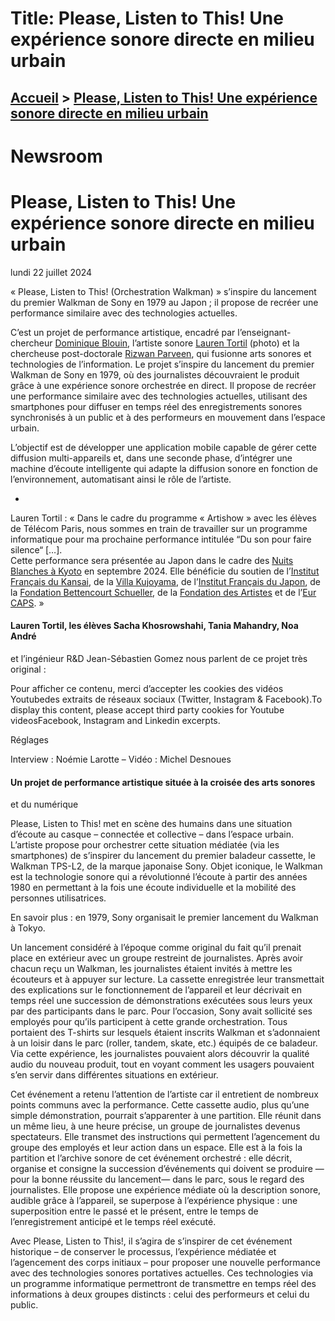 # Title: Please, Listen to This! Une expérience sonore directe en milieu urbain

## [Accueil](https://www.telecom-paris.fr "https://www.telecom-paris.fr") > [Please, Listen to This! Une expérience sonore directe en milieu urbain](https://www.telecom-paris.fr/please-listen-experience-sonore-urbaine)

[](https://www.telecom-paris.fr/fr/accueil)

# Newsroom

# Please, Listen to This! Une expérience sonore directe en milieu urbain

lundi 22 juillet 2024

« Please, Listen to This! (Orchestration Walkman) » s’inspire du lancement du
premier Walkman de Sony en 1979 au Japon ; il propose de recréer une
performance similaire avec des technologies actuelles.

C’est un projet de performance artistique, encadré par l’enseignant-chercheur
[Dominique Blouin](https://www.telecom-paris.fr/dominique-blouin), l’artiste
sonore [Lauren Tortil](http://www.laurentortil.com/) (photo) et la chercheuse
post-doctorale [Rizwan Parveen](https://www.linkedin.com/in/rizwanparveenq/),
qui fusionne arts sonores et technologies de l’information. Le projet
s’inspire du lancement du premier Walkman de Sony en 1979, où des journalistes
découvraient le produit grâce à une expérience sonore orchestrée en direct. Il
propose de recréer une performance similaire avec des technologies actuelles,
utilisant des smartphones pour diffuser en temps réel des enregistrements
sonores synchronisés à un public et à des performeurs en mouvement dans
l’espace urbain.

L’objectif est de développer une application mobile capable de gérer cette
diffusion multi-appareils et, dans une seconde phase, d’intégrer une machine
d’écoute intelligente qui adapte la diffusion sonore en fonction de
l’environnement, automatisant ainsi le rôle de l’artiste.

  * 

Lauren Tortil : « Dans le cadre du programme « Artishow » avec les élèves de
Télécom Paris, nous sommes en train de travailler sur un programme
informatique pour ma prochaine performance intitulée “Du son pour faire
silence“ […].  
Cette performance sera présentée au Japon dans le cadre des [Nuits Blanches à
Kyoto](https://nuitblanche.jp/fr/) en septembre 2024. Elle bénéficie du
soutien de l’[Institut Français du
Kansai](https://www.institutfrancais.jp/kansai/fr), de la [Villa
Kujoyama](https://www.villakujoyama.jp), de l’[Institut Français du
Japon](https://institutfrancais.jp/fr/), de la [Fondation Bettencourt
Schueller](https://www.fondationbs.org/), de la [Fondation des
Artistes](https://www.fondationdesartistes.fr/) et de l’[Eur
CAPS](https://creativepublicspace.univ-rennes.fr/). »

#### Lauren Tortil, les élèves Sacha Khosrowshahi, Tania Mahandry, Noa André
et l’ingénieur R&D Jean-Sébastien Gomez nous parlent de ce projet très
original :

Pour afficher ce contenu, merci d’accepter les cookies des vidéos Youtubedes
extraits de réseaux sociaux (Twitter, Instagram & Facebook).To display this
content, please accept third party cookies for Youtube videosFacebook,
Instagram and Linkedin excerpts.

Réglages

Interview : Noémie Larotte – Vidéo : Michel Desnoues

#### Un projet de performance artistique située à la croisée des arts sonores
et du numérique

Please, Listen to This! met en scène des humains dans une situation d’écoute
au casque – connectée et collective – dans l’espace urbain. L’artiste propose
pour orchestrer cette situation médiatée (via les smartphones) de s’inspirer
du lancement du premier baladeur cassette, le Walkman TPS-L2, de la marque
japonaise Sony. Objet iconique, le Walkman est la technologie sonore qui a
révolutionné l’écoute à partir des années 1980 en permettant à la fois une
écoute individuelle et la mobilité des personnes utilisatrices.

En savoir plus : en 1979, Sony organisait le premier lancement du Walkman à
Tokyo.

Un lancement considéré à l’époque comme original du fait qu’il prenait place
en extérieur avec un groupe restreint de journalistes. Après avoir chacun reçu
un Walkman, les journalistes étaient invités à mettre les écouteurs et à
appuyer sur lecture. La cassette enregistrée leur transmettait des
explications sur le fonctionnement de l’appareil et leur décrivait en temps
réel une succession de démonstrations exécutées sous leurs yeux par des
participants dans le parc. Pour l’occasion, Sony avait sollicité ses employés
pour qu’ils participent à cette grande orchestration. Tous portaient des
T-shirts sur lesquels étaient inscrits Walkman et s’adonnaient à un loisir
dans le parc (roller, tandem, skate, etc.) équipés de ce baladeur. Via cette
expérience, les journalistes pouvaient alors découvrir la qualité audio du
nouveau produit, tout en voyant comment les usagers pouvaient s’en servir dans
différentes situations en extérieur.

Cet événement a retenu l’attention de l’artiste car il entretient de nombreux
points communs avec la performance. Cette cassette audio, plus qu’une simple
démonstration, pourrait s’apparenter à une partition. Elle réunit dans un même
lieu, à une heure précise, un groupe de journalistes devenus spectateurs. Elle
transmet des instructions qui permettent l’agencement du groupe des employés
et leur action dans un espace. Elle est à la fois la partition et l’archive
sonore de cet événement orchestré : elle décrit, organise et consigne la
succession d’événements qui doivent se produire —pour la bonne réussite du
lancement— dans le parc, sous le regard des journalistes. Elle propose une
expérience médiate où la description sonore, audible grâce à l’appareil, se
superpose à l’expérience physique : une superposition entre le passé et le
présent, entre le temps de l’enregistrement anticipé et le temps réel exécuté.

Avec Please, Listen to This!, il s’agira de s’inspirer de cet événement
historique – de conserver le processus, l’expérience médiatée et l’agencement
des corps initiaux – pour proposer une nouvelle performance avec des
technologies sonores portatives actuelles. Ces technologies via un programme
informatique permettront de transmettre en temps réel des informations à deux
groupes distincts : celui des performeurs et celui du public.

